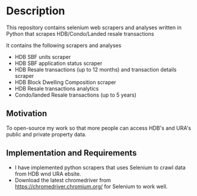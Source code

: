 # Description
This repository contains selenium web scrapers and analyses written in Python that scrapes HDB/Condo/Landed resale transactions

It contains the following scrapers and analyses
- HDB SBF units scraper
- HDB SBF application status scraper
- HDB Resale transactions (up to 12 months) and transaction details scraper
- HDB Block Dwelling Composition scraper
- HDB Resale transactions analytics
- Condo/landed Resale transactions (up to 5 years)

## Motivation
To open-source my work so that more people can access HDB's and URA's public and private property data.

## Implementation and Requirements
- I have implemented python scrapers that uses Selenium to crawl data from HDB wnd URA ebsite.
- Download the latest chromedriver from https://chromedriver.chromium.org/ for Selenium to work well.
